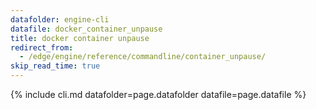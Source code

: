 ```yaml
---
datafolder: engine-cli
datafile: docker_container_unpause
title: docker container unpause
redirect_from:
  - /edge/engine/reference/commandline/container_unpause/
skip_read_time: true
---
```

<!--
This page is automatically generated from Docker's source code. If you want to
suggest a change to the text that appears here, open a ticket or pull request
in the source repository on GitHub:

https://github.com/docker/cli
-->

{% include cli.md datafolder=page.datafolder datafile=page.datafile %}
